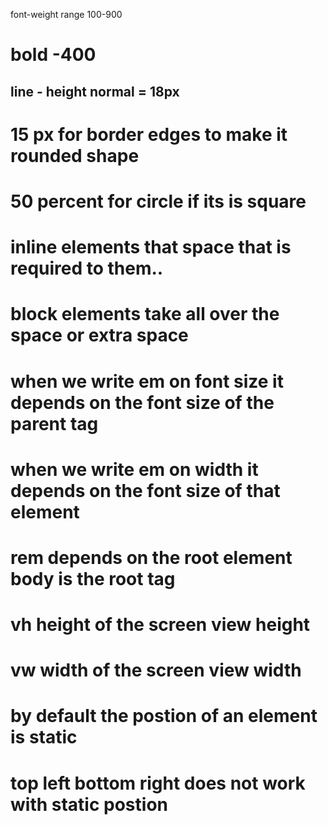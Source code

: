 font-weight range
100-900
<h1>bold -400</h1>
<h2>line - height normal = 18px</h2>

# 15 px for border edges to make it rounded shape
# 50 percent for circle if its is square 

# inline elements that space that is required to them..

# block elements take all over the space or extra space 


# when we write em on font size it depends on the font size of the parent  tag

# when we write em on width it depends on the font size of that element 

# rem depends on the root element body is the root tag 

# vh height of the screen view height

# vw width of the screen view width

# by default the postion of an element is static

# top left bottom right does not work with static postion